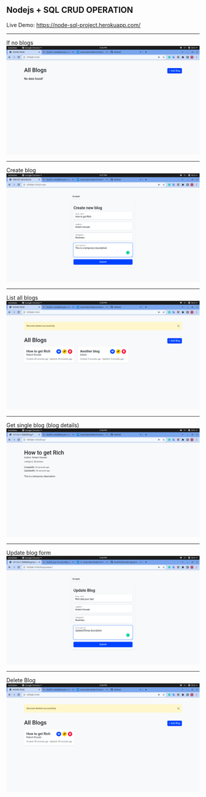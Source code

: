 ## Nodejs + SQL CRUD OPERATION

Live Demo: https://node-sql-project.herokuapp.com/ 

---
If no blogs
![no-blogs](/screenshots/no-blogs.png)

---
Create blog
![create-blog](/screenshots/create-blog.png)

---
List all blogs
![all-blogs](/screenshots/all-blogs.png)

---
Get single blog (blog details)
![all-blogs](/screenshots/blog-details.png)

---
Update blog form
![all-blogs](/screenshots/update-form.png)

---
Delete Blog
![all-blogs](/screenshots/blog-deleted.png)

